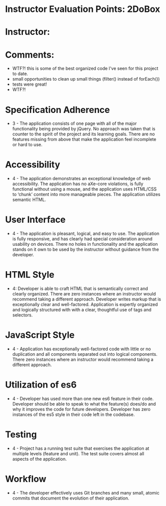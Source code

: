 # Instructor Evaluation Points: 2DoBox
# Instructor:
# Comments:

 - WTF?! this is some of the best organized code I've seen for this project to date.
 - small opportunities to clean up small things (filter() instead of forEach())
 - tests were great!
 - WTF?!

# Specification Adherence

* 3 - The application consists of one page with all of the major functionality being provided by jQuery. No approach was taken that is counter to the spirit of the project and its learning goals. There are no features missing from above that make the application feel incomplete or hard to use.


# Accessibility

* 4 - The application demonstrates an exceptional knowledge of web accessibility. The application has no aXe-core violations, is fully functional without using a mouse, and the application uses HTML/CSS to ‘chunk’ content into more manageable pieces. The application utilizes semantic HTML.


# User Interface

* 4 - The application is pleasant, logical, and easy to use. The application is fully responsive, and has clearly had special consideration around usability on devices. There no holes in functionality and the application stands on it own to be used by the instructor without guidance from the developer.


# HTML Style

* 4: Developer is able to craft HTML that is semantically correct and clearly organized. There are zero instances where an instructor would recommend taking a different approach. Developer writes markup that is exceptionally clear and well-factored. Application is expertly organized and logically structured with with a clear, thoughtful use of tags and selectors.

# JavaScript Style

* 4 - Application has exceptionally well-factored code with little or no duplication and all components separated out into logical components. There zero instances where an instructor would recommend taking a different approach.

# Utilization of es6

* 4 - Developer has used more than one new es6 feature in their code. Developer should be able to speak to what the feature(s) does/do and why it improves the code for future developers. Developer has zero instances of the es5 style in their code left in the codebase.


# Testing

* 4 - Project has a running test suite that exercises the application at multiple levels (feature and unit). The test suite covers almost all aspects of the application.


# Workflow

* 4 - The developer effectively uses Git branches and many small, atomic commits that document the evolution of their application.
